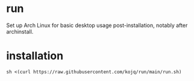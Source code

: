 # run
Set up Arch Linux for basic desktop usage post-installation, notably after archinstall.
# installation
`sh <(curl https://raw.githubusercontent.com/kojq/run/main/run.sh)`
